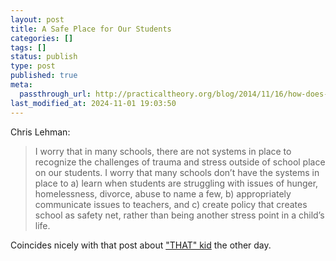 ```yaml
---
layout: post
title: A Safe Place for Our Students
categories: []
tags: []
status: publish
type: post
published: true
meta:
  passthrough_url: http://practicaltheory.org/blog/2014/11/16/how-does-your-school-deal-with-student-trauma/
last_modified_at: 2024-11-01 19:03:50
---
```


Chris Lehman:


>I worry that in many schools, there are not systems in place to recognize the challenges of trauma and stress outside of school place on our students. I worry that many schools don’t have the systems in place to a) learn when students are struggling with issues of hunger, homelessness, divorce, abuse to name a few, b) appropriately communicate issues to teachers, and c) create policy that creates school as safety net, rather than being another stress point in a child’s life.



Coincides nicely with that post about 
["THAT" kid](http://www.jethrojones.com/blog/2014/11/16/about-that-kid) the other day.
